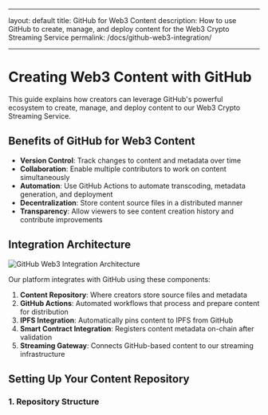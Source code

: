 - --
layout: default
title: GitHub for Web3 Content
description: How to use GitHub to create, manage, and deploy content for the Web3 Crypto Streaming Service
permalink: /docs/github-web3-integration/
- --

# Creating Web3 Content with GitHub

This guide explains how creators can leverage GitHub's powerful ecosystem to create, manage, and deploy content to our Web3 Crypto Streaming Service.

## Benefits of GitHub for Web3 Content

- **Version Control**: Track changes to content and metadata over time
- **Collaboration**: Enable multiple contributors to work on content simultaneously
- **Automation**: Use GitHub Actions to automate transcoding, metadata generation, and deployment
- **Decentralization**: Store content source files in a distributed manner
- **Transparency**: Allow viewers to see content creation history and contribute improvements

## Integration Architecture

![GitHub Web3 Integration Architecture](/assets/images/github-web3-flow.png)

Our platform integrates with GitHub using these components:

1. **Content Repository**: Where creators store source files and metadata
2. **GitHub Actions**: Automated workflows that process and prepare content for distribution
3. **IPFS Integration**: Automatically pins content to IPFS from GitHub
4. **Smart Contract Integration**: Registers content metadata on-chain after validation
5. **Streaming Gateway**: Connects GitHub-based content to our streaming infrastructure

## Setting Up Your Content Repository

### 1. Repository Structure

